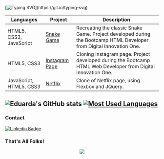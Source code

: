 [//]: <> (Hi there)

[![Typing SVG](https://readme-typing-svg.herokuapp.com?color=FFFFFF&size=25&center=true&vCenter=true&lines=Hi+there!;I'm+Eduarda.;I'm+currently+learning;and+working+with;Java%2C+HTML5%2C+CSS3;MySQL%2C+JavaScript;C%23+and+others;You+can+see+some+of;my+projects+bellow.)](https://git.io/typing-svg)


 [//]: <> (Projects)


Languages | Project | Description 
---------- | --------------- | ----------
HTML5, CSS3, JavaScript | [Snake Game](https://github.com/saintravi/snakegame) | Recreating the classic Snake Game. Project developed during the Bootcamp HTML Developer from Digital Innovation One.
HTML5, CSS3 | [Instagram Page](https://github.com/saintravi/instagram-inicial) | Cloning Instagram page. Project developed during the Bootcamp HTML Web Developer from Digital Innovation One.
JavaScript, HTML5, CSS3 | [Netflix](https://github.com/saintravi/netflix-layout) | Clone of Netflix page, using Flexbox and JQuery.
</p>

[//]: <> (GitHub Stats)

## ![Eduarda's GitHub stats](https://github-readme-stats.vercel.app/api?username=eduardaalvess&show_icons=true&layout=compact&theme=gotham) [![Most Used Languages](https://github-readme-stats.vercel.app/api/top-langs/?username=eduardaalvess&layout=compact&theme=gotham)](https://github.com/eduardaalvess/github-readme-stats)

[//]: <> (Contacts)

### Contact

[![Linkedin Badge](https://img.shields.io/badge/LinkedIn-0077B5?style=for-the-badge&logo=linkedin&logoColor=white )]( https://www.linkedin.com/in/eduardaalves/)


[//]: <> (End)

### That's All Folks!
<p align="center">
  <img src="https://ib.canaltech.com.br/361132.gif" />
</p>

[//]: <> (End)
